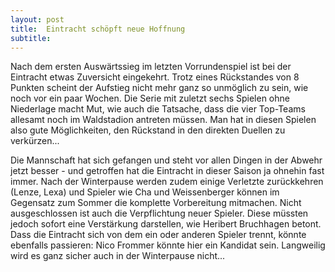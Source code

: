 ```yaml
---
layout: post
title:  Eintracht schöpft neue Hoffnung
subtitle:  
---
```


Nach dem ersten Auswärtssieg im letzten Vorrundenspiel ist bei der Eintracht etwas Zuversicht eingekehrt. Trotz eines Rückstandes von 8 Punkten scheint der Aufstieg nicht mehr ganz so unmöglich zu sein, wie noch vor ein paar Wochen. Die Serie mit zuletzt sechs Spielen ohne Niederlage macht Mut, wie auch die Tatsache, dass die vier Top-Teams allesamt noch im Waldstadion antreten müssen. Man hat in diesen Spielen also gute Möglichkeiten, den Rückstand in den direkten Duellen zu verkürzen...

Die Mannschaft hat sich gefangen und steht vor allen Dingen in der Abwehr jetzt besser - und getroffen hat die Eintracht in dieser Saison ja ohnehin fast immer. Nach der Winterpause werden zudem einige Verletzte zurückkehren (Lenze, Lexa) und Spieler wie Cha und Weissenberger können im Gegensatz zum Sommer die komplette Vorbereitung mitmachen. Nicht ausgeschlossen ist auch die Verpflichtung neuer Spieler. Diese müssten jedoch sofort eine Verstärkung darstellen, wie Heribert Bruchhagen betont. Dass die Eintracht sich von dem ein oder anderen Spieler trennt, könnte ebenfalls passieren: Nico Frommer könnte hier ein Kandidat sein. Langweilig wird es ganz sicher auch in der Winterpause nicht...
